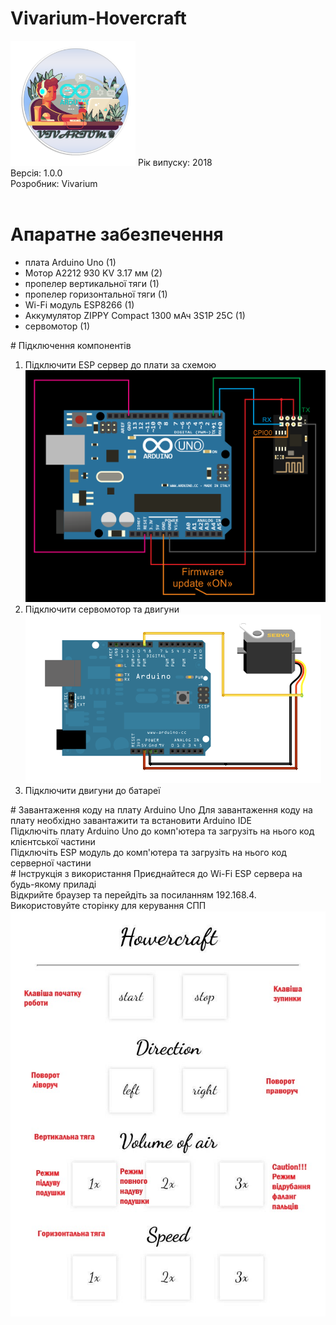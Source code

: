 # Vivarium-Hovercraft
<img src="logo.png" height=200 width=200/>
Рік випуску: 2018<br/>
Версія: 1.0.0<br/>
Розробник: Vivarium<br/>
<br/>

# Апаратне забезпечення
<ul>
  <li>плата Arduino Uno (1)</li>
  <li>Мотор A2212 930 KV 3.17 мм (2)</li>
  <li>пропелер вертикальної тяги (1)</li>
  <li>пропелер горизонтальної тяги (1)</li>
  <li>Wi-Fi модуль ESP8266 (1)</li>
  <li>Аккумулятор ZIPPY Compact 1300 мАч 3S1P 25С (1)</li>
  <li>сервомотор (1)</li>
</ul>
# Підключення компонентів
<ol>
  <li>Підключити ESP сервер до плати за схемою<br/><img src="server.png"/></li>
  <li>Підключити сервомотор та двигуни<br/><img src="motor.png"/></li>
  <li>Підключити двигуни до батареї<br/></li>
</ol>
# Завантаження коду на плату Arduino Uno
Для завантаження коду на плату необхідно завантажити та встановити Arduino IDE<br/>
Підключіть плату Arduino Uno до комп'ютера та загрузіть на нього код клієнтської частини<br/>
Підключіть ESP модуль до комп'ютера та загрузіть на нього код серверної частини<br/>
# Інструкція з використання
Приєднайтеся до Wi-Fi ESP сервера на будь-якому приладі<br/>
Відкрийте браузер та перейдіть за посиланням 192.168.4.<br/>
Використовуйте сторінку для керування СПП<br/>
<img src="manual.jpg"/>

